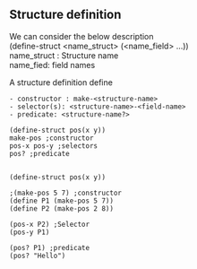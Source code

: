 ## Structure definition  
We can consider the below description  
(define-struct <name_struct> (<name_field> ...))   
name_struct : Structure name   
name_fied: field names   

A structure definition define  
```racket
- constructor : make-<structure-name>  
- selector(s): <structure-name>-<field-name>  
- predicate: <structure-name?>  

(define-struct pos(x y))  
make-pos ;constructor  
pos-x pos-y ;selectors  
pos? ;predicate  
 

(define-struct pos(x y))

;(make-pos 5 7) ;constructor
(define P1 (make-pos 5 7))
(define P2 (make-pos 2 8))

(pos-x P2) ;Selector
(pos-y P1)

(pos? P1) ;predicate
(pos? "Hello")
```
